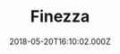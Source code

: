 ---
date: 2018-05-20T16:10:02.000Z
title: Finezza
latitude: 52.044981
longitude: 0.953609
category: checkin
---